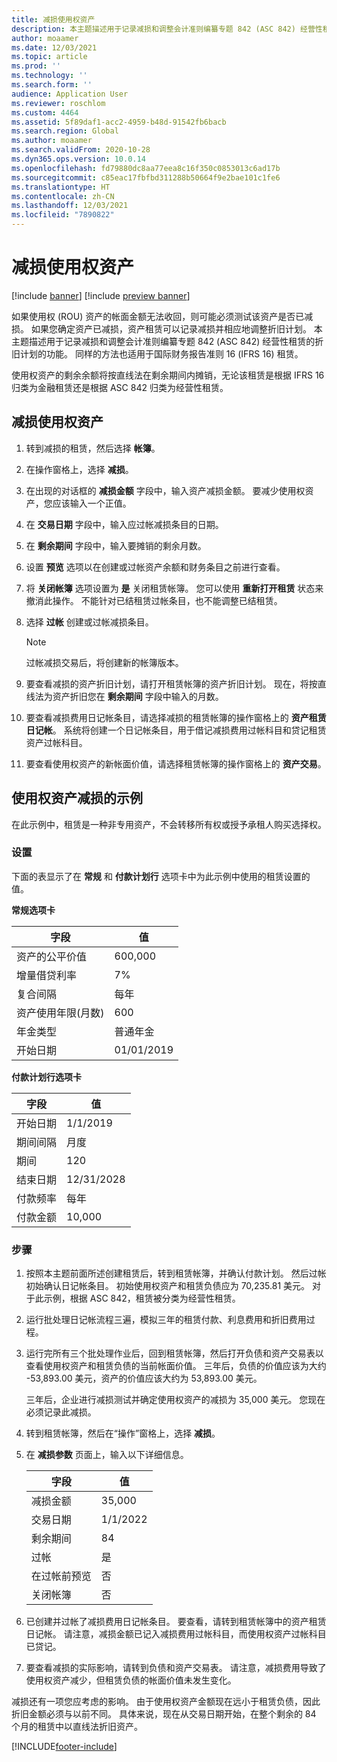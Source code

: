 ```yaml
---
title: 减损使用权资产
description: 本主题描述用于记录减损和调整会计准则编纂专题 842 (ASC 842) 经营性租赁的资产折旧计划的功能。
author: moaamer
ms.date: 12/03/2021
ms.topic: article
ms.prod: ''
ms.technology: ''
ms.search.form: ''
audience: Application User
ms.reviewer: roschlom
ms.custom: 4464
ms.assetid: 5f89daf1-acc2-4959-b48d-91542fb6bacb
ms.search.region: Global
ms.author: moaamer
ms.search.validFrom: 2020-10-28
ms.dyn365.ops.version: 10.0.14
ms.openlocfilehash: fd79880dc8aa77eea8c16f350c0853013c6ad17b
ms.sourcegitcommit: c85eac17fbfbd311288b50664f9e2bae101c1fe6
ms.translationtype: HT
ms.contentlocale: zh-CN
ms.lasthandoff: 12/03/2021
ms.locfileid: "7890822"
---
```

# <a name="impair-right-of-use-assets"></a>减损使用权资产

[!include [banner](../includes/banner.md)]
[!include [preview banner](../includes/preview-banner.md)]

如果使用权 (ROU) 资产的帐面金额无法收回，则可能必须测试该资产是否已减损。 如果您确定资产已减损，资产租赁可以记录减损并相应地调整折旧计划。 本主题描述用于记录减损和调整会计准则编纂专题 842 (ASC 842) 经营性租赁的折旧计划的功能。 同样的方法也适用于国际财务报告准则 16 (IFRS 16) 租赁。

使用权资产的剩余余额将按直线法在剩余期间内摊销，无论该租赁是根据 IFRS 16 归类为金融租赁还是根据 ASC 842 归类为经营性租赁。

## <a name="impair-an-rou-asset"></a>减损使用权资产

1. 转到减损的租赁，然后选择 **帐簿**。
2. 在操作窗格上，选择 **减损**。
3. 在出现的对话框的 **减损金额** 字段中，输入资产减损金额。 要减少使用权资产，您应该输入一个正值。
4. 在 **交易日期** 字段中，输入应过帐减损条目的日期。
5. 在 **剩余期间** 字段中，输入要摊销的剩余月数。
6. 设置 **预览** 选项以在创建或过帐资产余额和财务条目之前进行查看。
7. 将 **关闭帐簿** 选项设置为 **是** 关闭租赁帐簿。 您可以使用 **重新打开租赁** 状态来撤消此操作。 不能针对已结租赁过帐条目，也不能调整已结租赁。 
8. 选择 **过帐** 创建或过帐减损条目。

    > [!NOTE]
    > 过帐减损交易后，将创建新的帐簿版本。

9. 要查看减损的资产折旧计划，请打开租赁帐簿的资产折旧计划。 现在，将按直线法为资产折旧您在 **剩余期间** 字段中输入的月数。
10. 要查看减损费用日记帐条目，请选择减损的租赁帐簿的操作窗格上的 **资产租赁日记帐**。 系统将创建一个日记帐条目，用于借记减损费用过帐科目和贷记租赁资产过帐科目。 
11. 要查看使用权资产的新帐面价值，请选择租赁帐簿的操作窗格上的 **资产交易**。

## <a name="example-of-rou-asset-impairment"></a>使用权资产减损的示例

在此示例中，租赁是一种非专用资产，不会转移所有权或授予承租人购买选择权。

### <a name="setup"></a>设置

下面的表显示了在 **常规** 和 **付款计划行** 选项卡中为此示例中使用的租赁设置的值。

**常规选项卡**

| 字段                      | 值            |
|----------------------------|------------------|
| 资产的公平价值    | 600,000          |
| 增量借贷利率 | 7%               |
| 复合间隔       | 每年         |
| 资产使用年限(月数) | 600              |
| 年金类型               | 普通年金 |
| 开始日期          | 01/01/2019       |

**付款计划行选项卡**

| 字段             | 值      |
|-------------------|------------|
| 开始日期        | 1/1/2019   |
| 期间间隔   | 月度    |
| 期间           | 120        |
| 结束日期          | 12/31/2028 |
| 付款频率 | 每年   |
| 付款金额    | 10,000     |

### <a name="steps"></a>步骤

1. 按照本主题前面所述创建租赁后，转到租赁帐簿，并确认付款计划。 然后过帐初始确认日记帐条目。 初始使用权资产和租赁负债应为 70,235.81 美元。 对于此示例，根据 ASC 842，租赁被分类为经营性租赁。
2. 运行批处理日记帐流程三遍，模拟三年的租赁付款、利息费用和折旧费用过程。
3. 运行完所有三个批处理作业后，回到租赁帐簿，然后打开负债和资产交易表以查看使用权资产和租赁负债的当前帐面价值。 三年后，负债的价值应该为大约 -53,893.00 美元，资产的价值应该大约为 53,893.00 美元。 

    三年后，企业进行减损测试并确定使用权资产的减损为 35,000 美元。 您现在必须记录此减损。
    
4. 转到租赁帐簿，然后在“操作”窗格上，选择 **减损**。
5. 在 **减损参数** 页面上，输入以下详细信息。

    | 字段                  | 值    |
    |------------------------|----------|
    | 减损金额      | 35,000   |
    | 交易日期       | 1/1/2022 |
    | 剩余期间      | 84       |
    | 过帐                   | 是      |
    | 在过帐前预览 | 否       |
    | 关闭帐簿             | 否       |

6. 已创建并过帐了减损费用日记帐条目。 要查看，请转到租赁帐簿中的资产租赁日记帐。 请注意，减损金额已记入减损费用过帐科目，而使用权资产过帐科目已贷记。
7. 要查看减损的实际影响，请转到负债和资产交易表。 请注意，减损费用导致了使用权资产减少，但租赁负债的帐面价值未发生变化。

减损还有一项您应考虑的影响。 由于使用权资产金额现在远小于租赁负债，因此折旧金额必须与以前不同。 具体来说，现在从交易日期开始，在整个剩余的 84 个月的租赁中以直线法折旧资产。


[!INCLUDE[footer-include](../../includes/footer-banner.md)]
